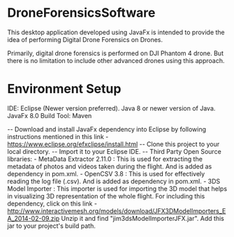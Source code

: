 # DroneForensicsSoftware

This desktop application developed using JavaFx is intended to provide the idea of performing Digital Drone Forensics on Drones. 

Primarily, digital drone forensics is performed on DJI Phantom 4 drone. But there is no limitation to include other advanced drones using this approach.

# Environment Setup

IDE: Eclipse (Newer version preferred).
Java 8 or newer version of Java.
JavaFx 8.0
Build Tool: Maven

-- Download and install JavaFx dependency into Eclipse by following instructions mentioned in this link - https://www.eclipse.org/efxclipse/install.html
-- Clone this project to your local directory.
-- Import it to your Eclipse IDE.
-- Third Party Open Source libraries:
          - MetaData Extractor 2.11.0 : This is used for extracting the metadata of photos and videos taken during the flight. And is                                             added as dependency in pom.xml.
          - OpenCSV 3.8 : This is used for effectively reading the log file (.csv). And is added as dependency in pom.xml.
          - 3DS Model Importer : This importer is used for importing the 3D model that helps in visualizing 3D representation of the whole                                  flight. For including this dependency, click on this link - http://www.interactivemesh.org/models/download/JFX3DModelImporters_EA_2014-02-09.zip Unzip it and find "jim3dsModelImporterJFX.jar". Add this jar to your project's build path.
